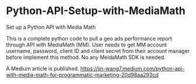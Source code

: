 # Python-API-Setup-with-MediaMath
Set up a Python API with Media Math

This is a complete python code to pull a geo ads performance report through API with MediaMath (MM). User needs to get MM account username, password, client ID and client secret from their account manager before implement this method. No any MeidaMath SDK is needed.

A Medium article is published. https://jin-wang7.medium.com/python-api-with-media-math-for-programmatic-marketing-20d98aa293cd 
